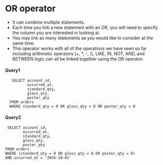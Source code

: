  # OR operator
 - It can combine multiple statements. 
 - Each time you link a new statement with an OR, you will need to specify the column you are interested in looking at.
 - You may link as many statements as you would like to consider at the same time. 
 - This operator works with all of the operations we have seen so far including arithmetic operators (+, *, -, /), LIKE, IN, NOT, AND, and BETWEEN logic can all be linked together using the OR operator.

#### Query1
       SELECT account_id,
              occurred_at,
              standard_qty,
              gloss_qty,
              poster_qty
      FROM orders
      WHERE standard_qty = 0 OR gloss_qty = 0 OR poster_qty = 0

#### Query2
     SELECT account_id,
            occurred_at,
            standard_qty,
            gloss_qty,
            poster_qty
    FROM orders
    WHERE (standard_qty = 0 OR gloss_qty = 0 OR poster_qty = 0)
    AND occurred_at = '2016-10-01'

